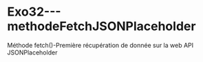# Exo32---methodeFetchJSONPlaceholder
Méthode fetch()-Première récupération de donnée sur la web API JSONPlaceholder
